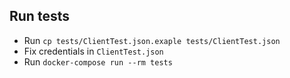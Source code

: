 ## Run tests

- Run `cp tests/ClientTest.json.exaple tests/ClientTest.json`
- Fix credentials in `ClientTest.json`
- Run `docker-compose run --rm tests`
